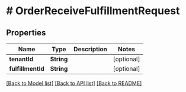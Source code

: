 # # OrderReceiveFulfillmentRequest


## Properties 


Name | Type | Description | Notes
------------ | ------------- | ------------- | -------------
**tenantId**| **String** |   | [optional]
**fulfillmentId**| **String** |   | [optional]


[[Back to Model list]](../../README.md#models) [[Back to API list]](../../README.md#endpoints) [[Back to README]](../../README.md)

